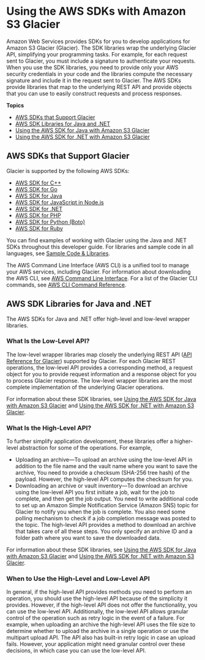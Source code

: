 # Using the AWS SDKs with Amazon S3 Glacier<a name="using-aws-sdk"></a>

Amazon Web Services provides SDKs for you to develop applications for Amazon S3 Glacier \(Glacier\)\. The SDK libraries wrap the underlying Glacier API, simplifying your programming tasks\. For example, for each request sent to Glacier, you must include a signature to authenticate your requests\. When you use the SDK libraries, you need to provide only your AWS security credentials in your code and the libraries compute the necessary signature and include it in the request sent to Glacier\. The AWS SDKs provide libraries that map to the underlying REST API and provide objects that you can use to easily construct requests and process responses\. 

**Topics**
+ [AWS SDKs that Support Glacier](#using-aws-sdk-with-glacier)
+ [AWS SDK Libraries for Java and \.NET](#java-.net-sdk-libraries)
+ [Using the AWS SDK for Java with Amazon S3 Glacier](using-aws-sdk-for-java.md)
+ [Using the AWS SDK for \.NET with Amazon S3 Glacier](using-aws-sdk-for-dot-net.md)

## AWS SDKs that Support Glacier<a name="using-aws-sdk-with-glacier"></a>

Glacier is supported by the following AWS SDKs: 
+ [AWS SDK for C\+\+](https://aws.amazon.com/sdk-for-cpp/) 
+  [AWS SDK for Go](https://aws.amazon.com/sdk-for-go/)
+ [AWS SDK for Java](https://aws.amazon.com/sdk-for-java/) 
+ [AWS SDK for JavaScript in Node\.js](https://aws.amazon.com/sdk-for-node-js/) 
+ [AWS SDK for \.NET](https://aws.amazon.com/sdk-for-net/) 
+ [AWS SDK for PHP](https://aws.amazon.com/sdk-for-php/) 
+ [AWS SDK for Python \(Boto\)](https://aws.amazon.com/sdk-for-python/) 
+ [AWS SDK for Ruby](https://aws.amazon.com/sdk-for-ruby/) 

You can find examples of working with Glacier using the Java and \.NET SDKs throughout this developer guide\. For libraries and sample code in all languages, see [Sample Code & Libraries](https://aws.amazon.com/code/)\. 

The AWS Command Line Interface \(AWS CLI\) is a unified tool to manage your AWS services, including Glacier\. For information about downloading the AWS CLI, see [AWS Command Line Interface](https://aws.amazon.com/cli/)\. For a list of the Glacier CLI commands, see [AWS CLI Command Reference](https://docs.aws.amazon.com/cli/latest/reference/glacier/index.html)\. 

## AWS SDK Libraries for Java and \.NET<a name="java-.net-sdk-libraries"></a>

The AWS SDKs for Java and \.NET offer high\-level and low\-level wrapper libraries\. 

### What Is the Low\-Level API?<a name="what-is-low-level-api"></a>

The low\-level wrapper libraries map closely the underlying REST API \([API Reference for Glacier](amazon-glacier-api.md)\) supported by Glacier\. For each Glacier REST operations, the low\-level API provides a corresponding method, a request object for you to provide request information and a response object for you to process Glacier response\. The low\-level wrapper libraries are the most complete implementation of the underlying Glacier operations\. 

For information about these SDK libraries, see [Using the AWS SDK for Java with Amazon S3 Glacier](using-aws-sdk-for-java.md) and [Using the AWS SDK for \.NET with Amazon S3 Glacier](using-aws-sdk-for-dot-net.md)\.

### What Is the High\-Level API?<a name="what-is-high-level-api"></a>

To further simplify application development, these libraries offer a higher\-level abstraction for some of the operations\. For example, 
+ Uploading an archive—To upload an archive using the low\-level API in addition to the file name and the vault name where you want to save the archive, You need to provide a checksum \(SHA\-256 tree hash\) of the payload\. However, the high\-level API computes the checksum for you\.
+ Downloading an archive or vault inventory—To download an archive using the low\-level API you first initiate a job, wait for the job to complete, and then get the job output\. You need to write additional code to set up an Amazon Simple Notification Service \(Amazon SNS\) topic for Glacier to notify you when the job is complete\. You also need some polling mechanism to check if a job completion message was posted to the topic\. The high\-level API provides a method to download an archive that takes care of all these steps\. You only specify an archive ID and a folder path where you want to save the downloaded data\. 

For information about these SDK libraries, see [Using the AWS SDK for Java with Amazon S3 Glacier](using-aws-sdk-for-java.md) and [Using the AWS SDK for \.NET with Amazon S3 Glacier](using-aws-sdk-for-dot-net.md)\.

### When to Use the High\-Level and Low\-Level API<a name="when-to-use-high-low-api"></a>

In general, if the high\-level API provides methods you need to perform an operation, you should use the high\-level API because of the simplicity it provides\. However, if the high\-level API does not offer the functionality, you can use the low\-level API\. Additionally, the low\-level API allows granular control of the operation such as retry logic in the event of a failure\. For example, when uploading an archive the high\-level API uses the file size to determine whether to upload the archive in a single operation or use the multipart upload API\. The API also has built\-in retry logic in case an upload fails\. However, your application might need granular control over these decisions, in which case you can use the low\-level API\.